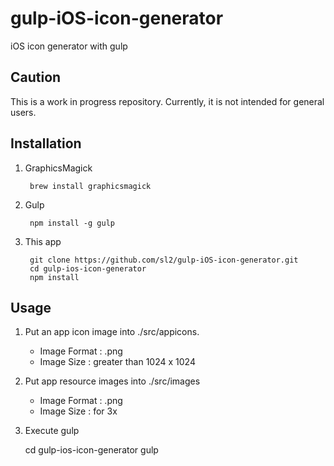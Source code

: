 gulp-iOS-icon-generator
=======================

iOS icon generator with gulp

## Caution

This is a work in progress repository. Currently, it is not intended for general users.


## Installation

1. GraphicsMagick

        brew install graphicsmagick

2. Gulp

        npm install -g gulp

3. This app

        git clone https://github.com/sl2/gulp-iOS-icon-generator.git
        cd gulp-ios-icon-generator
        npm install

## Usage

1. Put an app icon image into ./src/appicons.
    
    - Image Format : .png
    - Image Size : greater than 1024 x 1024

2. Put app resource images into ./src/images

    - Image Format : .png
    - Image Size : for 3x

3. Execute gulp
    
    cd gulp-ios-icon-generator
    gulp



